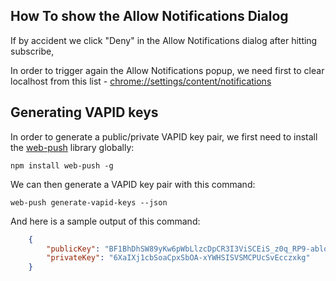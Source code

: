 


## How To show the Allow Notifications Dialog

If by accident we click "Deny" in the Allow Notifications dialog after hitting subscribe,

In order to trigger again the Allow Notifications popup, we need first to clear localhost from this list - [chrome://settings/content/notifications](chrome://settings/content/notifications)


## Generating VAPID keys

In order to generate a public/private VAPID key pair, we first need to install the [web-push](https://github.com/web-push-libs/web-push) library globally:


    npm install web-push -g


We can then generate a VAPID key pair with this command:

    web-push generate-vapid-keys --json

And here is a sample output of this command:

```json
    {
        "publicKey": "BF1BhDhSW89yKw6pWbLlzcDpCR3I3ViSCEiS_z0q_RP9-ablo5Up8HDIEP1-GauARtU7MxB6Yl_7FI8UvczPmaQ",
        "privateKey": "6XaIXj1cbSoaCpxSbOA-xYWHSISVSMCPUcSvEcczxkg"
    }
```


